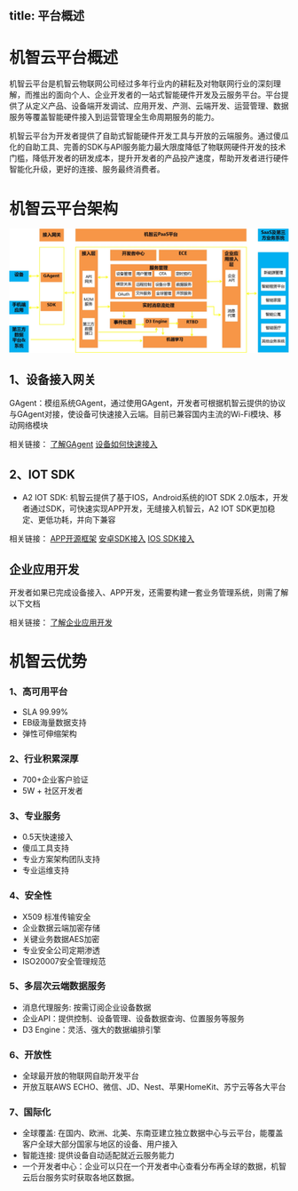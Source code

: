 title:  平台概述
---

# 机智云平台概述
机智云平台是机智云物联网公司经过多年行业内的耕耘及对物联网行业的深刻理解，而推出的面向个人、企业开发者的一站式智能硬件开发及云服务平台。平台提供了从定义产品、设备端开发调试、应用开发、产测、云端开发、运营管理、数据服务等覆盖智能硬件接入到运营管理全生命周期服务的能力。

机智云平台为开发者提供了自助式智能硬件开发工具与开放的云端服务。通过傻瓜化的自助工具、完善的SDK与API服务能力最大限度降低了物联网硬件开发的技术门槛，降低开发者的研发成本，提升开发者的产品投产速度，帮助开发者进行硬件智能化升级，更好的连接、服务最终消费者。

# 机智云平台架构

![@机智云PaaS平台架构](/assets/zh-cn/OverVeiw/arti.jpg)


## 1、设备接入网关
GAgent：模组系统GAgent，通过使用GAgent，开发者可根据机智云提供的协议与GAgent对接，使设备可快速接入云端。目前已兼容国内主流的Wi-Fi模块、移动网络模块

相关链接：
 [了解GAgent](../deviceDev/gagent_info.html)
 [设备如何快速接入](/zh-cn/quickstart/设备快速接入.html)


## 2、IOT SDK 
- A2 IOT SDK: 机智云提供了基于IOS，Android系统的IOT SDK 2.0版本，开发者通过SDK，可快速实现APP开发，无缝接入机智云，A2 IOT SDK更加稳定、更低功耗，并向下兼容

相关链接：
 [APP开源框架](../deviceDev/gagent_info.html)
 [安卓SDK接入](/zh-cn/quickstart/设备快速接入.html)
  [IOS SDK接入](/zh-cn/quickstart/设备快速接入.html)

## 企业应用开发
开发者如果已完成设备接入、APP开发，还需要构建一套业务管理系统，则需了解以下文档

相关链接：
 [了解企业应用开发](../Cloud/ent_dev.html)




# 机智云优势
### 1、高可用平台
 - SLA 99.99%
 - EB级海量数据支持
 - 弹性可伸缩架构
 
### 2、行业积累深厚
 - 700+企业客户验证
 - 5W + 社区开发者
 
### 3、专业服务
 - 0.5天快速接入
 - 傻瓜工具支持
 - 专业方案架构团队支持
 - 专业运维支持


### 4、安全性
 - X509 标准传输安全
 - 企业数据云端加密存储
 - 关键业务数据AES加密
 - 专业安全公司定期渗透
 - ISO20007安全管理规范


### 5、多层次云端数据服务
  - 消息代理服务: 按需订阅企业设备数据
  - 企业API：提供控制、设备管理、设备数据查询、位置服务等服务
  - D3 Engine：灵活、强大的数据编排引擎

### 6、开放性
  - 全球最开放的物联网自助开发平台
  - 开放互联AWS ECHO、微信、JD、Nest、苹果HomeKit、苏宁云等各大平台

### 7、国际化

- 全球覆盖: 在国内、欧洲、北美、东南亚建立独立数据中心与云平台，能覆盖客户全球大部分国家与地区的设备、用户接入
- 智能连接: 提供设备自动适配就近云服务能力
- 一个开发者中心：企业可以只在一个开发者中心查看分布再全球的数据，机智云后台服务实时获取各地区数据。



